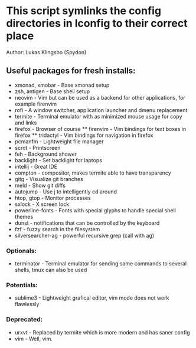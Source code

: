 # This script symlinks the config directories in lconfig to their correct place
Author: Lukas Klingsbo (Spydon)

## Useful packages for fresh installs:
* xmonad, xmobar - Base xmonad setup
* zsh, antigen - Base shell setup
* neovim - Vim but can be used as a backend for other applications, for example firenvim
* rofi - A window switcher, application launcher and dmenu replacement
* termite - Terminal emulator with as minimized mouse usage for copy and links
* firefox - Browser of course
** firenvim - Vim bindings for text boxes in firefox
** tridactyl - Vim bindings for navigation in firefox
* pcmanfm - Lightweight file manager
* scrot - Printscreen
* feh - Background shower
* backlight - Set backlight for laptops
* intellij - Great IDE
* compton - compositor, makes termite able to have transparency
* gitg - Visualize git branches
* meld - Show git diffs
* autojump - Use j to intelligently cd around
* htop, gtop - Monitor processes
* sxlock - X screen lock
* powerline-fonts - Fonts with special glyphs to handle special shell themes
* dunst - notifications that can be controlled by the keyboard
* fzf - fuzzy search in the filesystem
* silversearcher-ag - powerful recursive grep (call with ag)

### Optionals:
* terminator - Terminal emulator for sending same commands to several shells, tmux can also be used

### Potentials:
* sublime3 - Lightweight grafical editor, vim mode does not work flawlessly

### Deprecated:
* urxvt - Replaced by termite which is more modern and has saner config
* vim - Well, vim.
